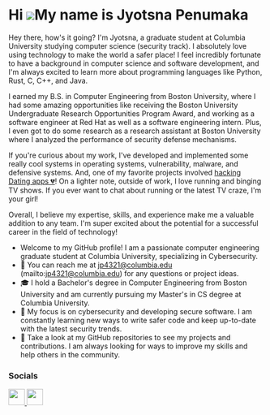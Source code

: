 <!--
**jyotsna-penumaka/jyotsna-penumaka** is a ✨ _special_ ✨ repository because its `README.md` (this file) appears on your GitHub profile.

Here are some ideas to get you started:

- 🔭 I’m currently working on ...
- 🌱 I’m currently learning ...
- 👯 I’m looking to collaborate on ...
- 🤔 I’m looking for help with ...
- 💬 Ask me about ...
- 📫 How to reach me: ...
- 😄 Pronouns: ...
- ⚡ Fun fact: ...
-->

Hi ![](https://user-images.githubusercontent.com/18350557/176309783-0785949b-9127-417c-8b55-ab5a4333674e.gif)My name is Jyotsna Penumaka
=========================================================================================================================================

Hey there, how's it going? I'm Jyotsna, a graduate student at Columbia University studying computer science (security track). I absolutely love using technology to make the world a safer place! I feel incredibly fortunate to have a background in computer science and software development, and I'm always excited to learn more about programming languages like Python, Rust, C, C++, and Java.

I earned my B.S. in Computer Engineering from Boston University, where I had some amazing opportunities like receiving the Boston University Undergraduate Research Opportunities Program Award, and working as a software engineer at Red Hat as well as a software engineering intern. Plus, I even got to do some research as a research assistant at Boston University where I analyzed the performance of security defense mechanisms.

If you're curious about my work, I've developed and implemented some really cool systems in operating systems, vulnerability, malware, and defensive systems. And, one of my favorite projects involved [hacking Dating apps 💔](https://github.com/jyotsna-penumaka/Vulnerability-Analysis/blob/96aa12de5280c7135b0feea37e8194b81dd308ae/report.pdf)! On a lighter note, outside of work, I love running and binging TV shows. If you ever want to chat about running or the latest TV craze, I'm your girl!

Overall, I believe my expertise, skills, and experience make me a valuable addition to any team. I'm super excited about the potential for a successful career in the field of technology!

* Welcome to my GitHub profile! I am a passionate computer engineering graduate student at Columbia University, specializing in Cybersecurity.
* 📧 You can reach me at jp4321@columbia.edu (mailto:jp4321@columbia.edu) for any questions or project ideas. 
* 🎓 I hold a Bachelor's degree in Computer Engineering from Boston University and am currently pursuing my Master's in CS degree at Columbia University.
* 🔐 My focus is on cybersecurity and developing secure software. I am constantly learning new ways to write safer code and keep up-to-date with the latest security trends.
* 🚀 Take a look at my GitHub repositories to see my projects and contributions. I am always looking for ways to improve my skills and help others in the community.

### Socials

<p align="left"> 
<a href="https://www.linkedin.com/in/jyotsna-penumaka/" target="_blank" rel="noreferrer">
  <img src="https://raw.githubusercontent.com/danielcranney/readme-generator/main/public/icons/socials/linkedin.svg" width="32" height="32" />
</a>
<a href="https://twitter.com/PenumakaJyotsna" target="_blank" rel="noreferrer">
  <img src="https://raw.githubusercontent.com/danielcranney/readme-generator/main/public/icons/socials/twitter.svg" width="32" height="32" />
</a>
</p>
